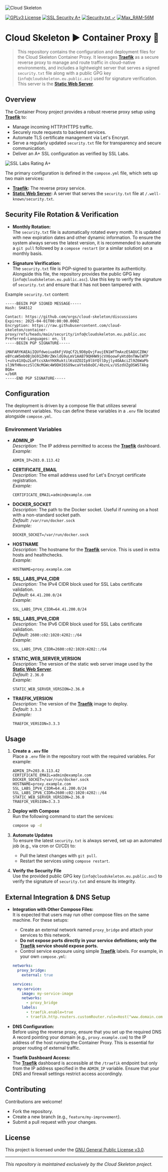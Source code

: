 ![Cloud Skeleton](./assets/logo.jpg)

[![GPLv3 License](https://img.shields.io/badge/License-GPLv3-blue.svg)](LICENSE)
[![SSL Security A+](https://img.shields.io/badge/SSL_Security-A+-green)](https://www.ssllabs.com/ssltest/)
[![Security.txt ✓](https://img.shields.io/badge/Security.txt-%E2%9C%93-yellow)]()
[![Max_RAM-56M](https://img.shields.io/badge/Max_RAM-56M-violet)]()

# Cloud Skeleton ► Container Proxy 🚀

> This repository contains the configuration and deployment files for the Cloud Skeleton Container Proxy. It leverages **[Traefik](https://doc.traefik.io/traefik/)** as a secure reverse proxy to manage and route traffic in cloud-native environments, and includes a lightweight server that serves a signed `security.txt` file along with a public GPG key (`info@cloudskeleton.eu.public.asc`) used for signature verification. This server is the **[Static Web Server](https://static-web-server.net/configuration/config-file/)**.

## Overview

The Container Proxy project provides a robust reverse proxy setup using **[Traefik](https://doc.traefik.io/traefik/)** to:
- Manage incoming HTTP/HTTPS traffic.
- Securely route requests to backend services.
- Automate TLS certificate management via Let's Encrypt.
- Serve a regularly updated `security.txt` file for transparency and secure communication.
- Deliver an A+ SSL configuration as verified by SSL Labs.

![SSL Labs Rating A+](./assets/ssllabs-rating.jpg)

The primary configuration is defined in the `compose.yml` file, which sets up two main services:
- **[Traefik](https://doc.traefik.io/traefik/):** The reverse proxy service.
- **[Static Web Server](https://static-web-server.net/configuration/config-file/):** A server that serves the `security.txt` file at `/.well-known/security.txt`.

## Security File Rotation & Verification

- **Monthly Rotation:**  
  The `security.txt` file is automatically rotated every month. It is updated with new expiration dates and other dynamic information. To ensure the system always serves the latest version, it is recommended to automate a `git pull` followed by a `compose restart` (or a similar solution) on a monthly basis.

- **Signature Verification:**  
  The `security.txt` file is PGP-signed to guarantee its authenticity. Alongside this file, the repository provides the public GPG key (`info@cloudskeleton.eu.public.asc`). Use this key to verify the signature of `security.txt` and ensure that it has not been tampered with.

Example `security.txt` content:
```
-----BEGIN PGP SIGNED MESSAGE-----
Hash: SHA512

Contact: https://github.com/orgs/cloud-skeleton/discussions
Expires: 2025-04-01T00:00:00.000Z
Encryption: https://raw.githubusercontent.com/cloud-skeleton/container-proxy/refs/heads/main/security/info@cloudskeleton.eu.public.asc
Preferred-Languages: en, lt
-----BEGIN PGP SIGNATURE-----

iMAFARYKAEAiIQUfdwoiua8kFjVUqCf2L9D8pQvjFaujEN1WfTmAxzESAQUCZ8W/
eBYcaW5mb0BjbG91ZHNrZWxldG9uLmV1AAB79QHHW9jcVX6oowFyHtd0nTWwlWTP
l+uVv41XQu2LoFtcsXAnYHXRuktilKsUZO2Ip9lbYQtlDyjly4OAAciZl9Z6WaPb
sl3NfHNvoczSlCNcMGWc4W9DHI6SO9wcaVteb8oDC/4bznLv/USzdVZgOSWSTAkg
BQA=
=/b6R
-----END PGP SIGNATURE-----
```

## Configuration

The deployment is driven by a compose file that utilizes several environment variables. You can define these variables in a `.env` file located alongside `compose.yml`.

### Environment Variables

- **ADMIN_IP**  
  *Description:* The IP address permitted to access the **[Traefik](https://doc.traefik.io/traefik/)** dashboard.  
  *Example:*  
  ```env
  ADMIN_IP=203.0.113.42
  ```

- **CERTIFICATE_EMAIL**  
  *Description:* The email address used for Let's Encrypt certificate registration.  
  *Example:*  
  ```env
  CERTIFICATE_EMAIL=admin@example.com
  ```

- **DOCKER_SOCKET**  
  *Description:* The path to the Docker socket. Useful if running on a host with a non-standard socket path.  
  *Default:* `/var/run/docker.sock`  
  *Example:*  
  ```env
  DOCKER_SOCKET=/var/run/docker.sock
  ```

- **HOSTNAME**  
  *Description:* The hostname for the **[Traefik](https://doc.traefik.io/traefik/)** service. This is used in extra hosts and healthchecks.  
  *Example:*  
  ```env
  HOSTNAME=proxy.example.com
  ```

- **SSL_LABS_IPV4_CIDR**  
  *Description:* The IPv4 CIDR block used for SSL Labs certificate validation.  
  *Default:* `64.41.200.0/24`  
  *Example:*  
  ```env
  SSL_LABS_IPV4_CIDR=64.41.200.0/24
  ```

- **SSL_LABS_IPV6_CIDR**  
  *Description:* The IPv6 CIDR block used for SSL Labs certificate validation.  
  *Default:* `2600:c02:1020:4202::/64`  
  *Example:*  
  ```env
  SSL_LABS_IPV6_CIDR=2600:c02:1020:4202::/64
  ```

- **STATIC_WEB_SERVER_VERSION**  
  *Description:* The version of the static web server image used by the **[Static Web Server](https://static-web-server.net/configuration/config-file/)**.  
  *Default:* `2.36.0`  
  *Example:*  
  ```env
  STATIC_WEB_SERVER_VERSION=2.36.0
  ```

- **TRAEFIK_VERSION**  
  *Description:* The version of the **[Traefik](https://doc.traefik.io/traefik/)** image to deploy.  
  *Default:* `3.3.3`  
  *Example:*  
  ```env
  TRAEFIK_VERSION=3.3.3
  ```

## Usage

1. **Create a `.env` file**  
   Place a `.env` file in the repository root with the required variables. For example:

   ```env
   ADMIN_IP=203.0.113.42
   CERTIFICATE_EMAIL=admin@example.com
   DOCKER_SOCKET=/var/run/docker.sock
   HOSTNAME=proxy.example.com
   SSL_LABS_IPV4_CIDR=64.41.200.0/24
   SSL_LABS_IPV6_CIDR=2600:c02:1020:4202::/64
   STATIC_WEB_SERVER_VERSION=2.36.0
   TRAEFIK_VERSION=3.3.3
   ```

2. **Deploy with Compose**  
   Run the following command to start the services:

   ```sh
   compose up -d
   ```

3. **Automate Updates**  
   To ensure the latest `security.txt` is always served, set up an automated job (e.g., via cron or CI/CD) to:
   - Pull the latest changes with `git pull`.
   - Restart the services using `compose restart`.

4. **Verify the Security File**  
   Use the provided public GPG key (`info@cloudskeleton.eu.public.asc`) to verify the signature of `security.txt` and ensure its integrity.

## External Integration & DNS Setup

- **Integration with Other Compose Files:**  
  It is expected that users may run other compose files on the same machine. For these setups:
  - Create an external network named `proxy_bridge` and attach your services to this network.
  - **Do not expose ports directly in your service definitions; only the **[Traefik](https://doc.traefik.io/traefik/)** service should expose ports.**
  - Control service exposure using simple **[Traefik](https://doc.traefik.io/traefik/)** labels. For example, in your own `compose.yml`:

  ```yaml
  networks:
    proxy_bridge:
      external: true

  services:
    my-service:
      image: my-service-image
      networks:
        - proxy_bridge
      labels:
        - traefik.enable=true
        - traefik.http.routers.customRouter.rule=Host("www.domain.com")
  ```

- **DNS Configuration:**  
  Before using the reverse proxy, ensure that you set up the required DNS A record pointing your domain (e.g., `proxy.example.com`) to the IP address of the host running the Container Proxy. This is essential for proper routing of external traffic.

- **Traefik Dashboard Access:**  
  The **[Traefik](https://doc.traefik.io/traefik/)** dashboard is accessible at the `/traefik` endpoint but only from the IP address specified in the `ADMIN_IP` variable. Ensure that your DNS and firewall settings restrict access accordingly.

## Contributing

Contributions are welcome!  
- Fork the repository.
- Create a new branch (e.g., `feature/my-improvement`).
- Submit a pull request with your changes.

## License

This project is licensed under the [GNU General Public License v3.0](LICENSE).

---

*This repository is maintained exclusively by the Cloud Skeleton project.*
